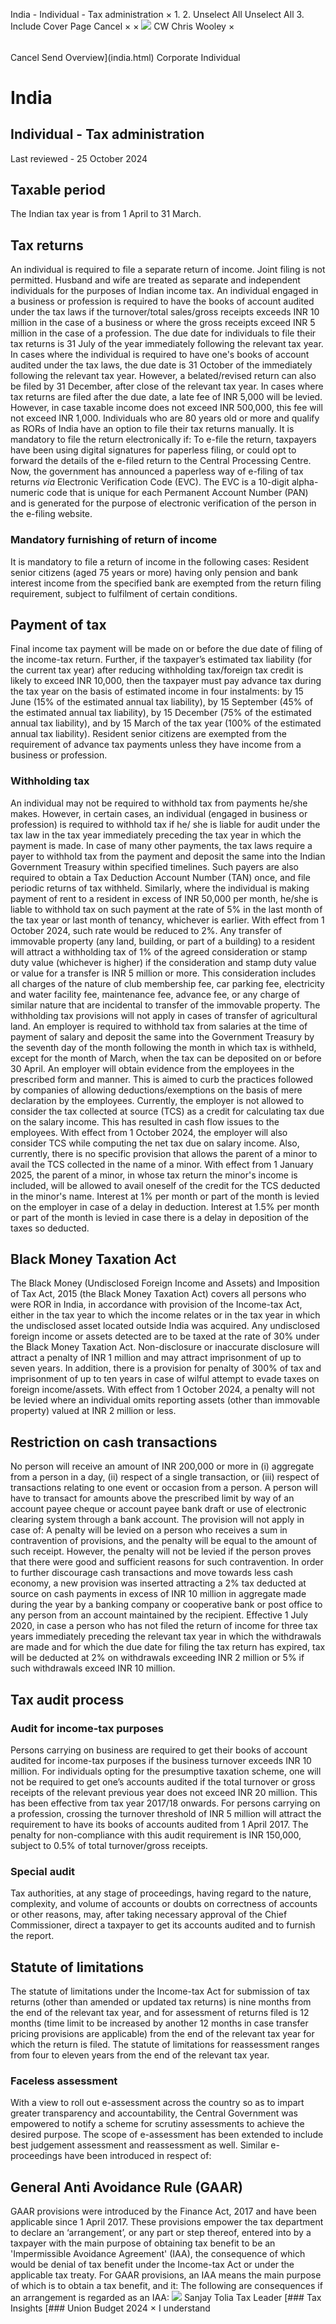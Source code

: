 India - Individual - Tax administration
×
1.
2.
Unselect All
Unselect All
3.
Include Cover Page
Cancel
×
×
![](-/media/world-wide-tax-summaries/attachments/global---chris-wooley.ashx%3Frev=ac5e5f3223b34096b1afc2a6009c7320&revision=ac5e5f32-23b3-4096-b1af-c2a6009c7320&hash=859B7ADC84DC2CBEC9760E9E6EE7DE6D0A8BFCDF)
CW
Chris Wooley
×
######
Cancel
Send
Overview](india.html)
Corporate
Individual
# India
## Individual - Tax administration
Last reviewed - 25 October 2024
## Taxable period
The Indian tax year is from 1 April to 31 March.
## Tax returns
An individual is required to file a separate return of income. Joint filing is not permitted. Husband and wife are treated as separate and independent individuals for the purposes of Indian income tax.
An individual engaged in a business or profession is required to have the books of account audited under the tax laws if the turnover/total sales/gross receipts exceeds INR 10 million in the case of a business or where the gross receipts exceed INR 5 million in the case of a profession.
The due date for individuals to file their tax returns is 31 July of the year immediately following the relevant tax year. In cases where the individual is required to have one's books of account audited under the tax laws, the due date is 31 October of the immediately following the relevant tax year. However, a belated/revised return can also be filed by 31 December, after close of the relevant tax year.
In cases where tax returns are filed after the due date, a late fee of INR 5,000 will be levied. However, in case taxable income does not exceed INR 500,000, this fee will not exceed INR 1,000.
Individuals who are 80 years old or more and qualify as RORs of India have an option to file their tax returns manually. It is mandatory to file the return electronically if:
To e-file the return, taxpayers have been using digital signatures for paperless filing, or could opt to forward the details of the e-filed return to the Central Processing Centre. Now, the government has announced a paperless way of e-filing of tax returns *via* Electronic Verification Code (EVC). The EVC is a 10-digit alpha-numeric code that is unique for each Permanent Account Number (PAN) and is generated for the purpose of electronic verification of the person in the e-filing website.
### Mandatory furnishing of return of income
It is mandatory to file a return of income in the following cases:
Resident senior citizens (aged 75 years or more) having only pension and bank interest income from the specified bank are exempted from the return filing requirement, subject to fulfilment of certain conditions.
## Payment of tax
Final income tax payment will be made on or before the due date of filing of the income-tax return.
Further, if the taxpayer’s estimated tax liability (for the current tax year) after reducing withholding tax/foreign tax credit is likely to exceed INR 10,000, then the taxpayer must pay advance tax during the tax year on the basis of estimated income in four instalments: by 15 June (15% of the estimated annual tax liability), by 15 September (45% of the estimated annual tax liability), by 15 December (75% of the estimated annual tax liability), and by 15 March of the tax year (100% of the estimated annual tax liability). Resident senior citizens are exempted from the requirement of advance tax payments unless they have income from a business or profession.
### Withholding tax
An individual may not be required to withhold tax from payments he/she makes. However, in certain cases, an individual (engaged in business or profession) is required to withhold tax if he/ she is liable for audit under the tax law in the tax year immediately preceding the tax year in which the payment is made. In case of many other payments, the tax laws require a payer to withhold tax from the payment and deposit the same into the Indian Government Treasury within specified timelines. Such payers are also required to obtain a Tax Deduction Account Number (TAN) once, and file periodic returns of tax withheld.
Similarly, where the individual is making payment of rent to a resident in excess of INR 50,000 per month, he/she is liable to withhold tax on such payment at the rate of 5% in the last month of the tax year or last month of tenancy, whichever is earlier. With effect from 1 October 2024, such rate would be reduced to 2%.
Any transfer of immovable property (any land, building, or part of a building) to a resident will attract a withholding tax of 1% of the agreed consideration or stamp duty value (whichever is higher) if the consideration and stamp duty value or value for a transfer is INR 5 million or more. This consideration includes all charges of the nature of club membership fee, car parking fee, electricity and water facility fee, maintenance fee, advance fee, or any charge of similar nature that are incidental to transfer of the immovable property. The withholding tax provisions will not apply in cases of transfer of agricultural land.
An employer is required to withhold tax from salaries at the time of payment of salary and deposit the same into the Government Treasury by the seventh day of the month following the month in which tax is withheld, except for the month of March, when the tax can be deposited on or before 30 April. An employer will obtain evidence from the employees in the prescribed form and manner. This is aimed to curb the practices followed by companies of allowing deductions/exemptions on the basis of mere declaration by the employees.
Currently, the employer is not allowed to consider the tax collected at source (TCS) as a credit for calculating tax due on the salary income. This has resulted in cash flow issues to the employees. With effect from 1 October 2024, the employer will also consider TCS while computing the net tax due on salary income.
Also, currently, there is no specific provision that allows the parent of a minor to avail the TCS collected in the name of a minor. With effect from 1 January 2025, the parent of a minor, in whose tax return the minor's income is included, will be allowed to avail oneself of the credit for the TCS deducted in the minor's name.
Interest at 1% per month or part of the month is levied on the employer in case of a delay in deduction. Interest at 1.5% per month or part of the month is levied in case there is a delay in deposition of the taxes so deducted.
## Black Money Taxation Act
The Black Money (Undisclosed Foreign Income and Assets) and Imposition of Tax Act, 2015 (the Black Money Taxation Act) covers all persons who were ROR in India, in accordance with provision of the Income-tax Act, either in the tax year to which the income relates or in the tax year in which the undisclosed asset located outside India was acquired. Any undisclosed foreign income or assets detected are to be taxed at the rate of 30% under the Black Money Taxation Act. Non-disclosure or inaccurate disclosure will attract a penalty of INR 1 million and may attract imprisonment of up to seven years. In addition, there is a provision for penalty of 300% of tax and imprisonment of up to ten years in case of wilful attempt to evade taxes on foreign income/assets.
With effect from 1 October 2024, a penalty will not be levied where an individual omits reporting assets (other than immovable property) valued at INR 2 million or less.
## Restriction on cash transactions
No person will receive an amount of INR 200,000 or more in (i) aggregate from a person in a day, (ii) respect of a single transaction, or (iii) respect of transactions relating to one event or occasion from a person. A person will have to transact for amounts above the prescribed limit by way of an account payee cheque or account payee bank draft or use of electronic clearing system through a bank account. The provision will not apply in case of:
A penalty will be levied on a person who receives a sum in contravention of provisions, and the penalty will be equal to the amount of such receipt. However, the penalty will not be levied if the person proves that there were good and sufficient reasons for such contravention.
In order to further discourage cash transactions and move towards less cash economy, a new provision was inserted attracting a 2% tax deducted at source on cash payments in excess of INR 10 million in aggregate made during the year by a banking company or cooperative bank or post office to any person from an account maintained by the recipient. Effective 1 July 2020, in case a person who has not filed the return of income for three tax years immediately preceding the relevant tax year in which the withdrawals are made and for which the due date for filing the tax return has expired, tax will be deducted at 2% on withdrawals exceeding INR 2 million or 5% if such withdrawals exceed INR 10 million.
## Tax audit process
### Audit for income-tax purposes
Persons carrying on business are required to get their books of account audited for income-tax purposes if the business turnover exceeds INR 10 million. For individuals opting for the presumptive taxation scheme, one will not be required to get one’s accounts audited if the total turnover or gross receipts of the relevant previous year does not exceed INR 20 million. This has been effective from tax year 2017/18 onwards. For persons carrying on a profession, crossing the turnover threshold of INR 5 million will attract the requirement to have its books of accounts audited from 1 April 2017. The penalty for non-compliance with this audit requirement is INR 150,000, subject to 0.5% of total turnover/gross receipts.
### Special audit
Tax authorities, at any stage of proceedings, having regard to the nature, complexity, and volume of accounts or doubts on correctness of accounts or other reasons, may, after taking necessary approval of the Chief Commissioner, direct a taxpayer to get its accounts audited and to furnish the report.
## Statute of limitations
The statute of limitations under the Income-tax Act for submission of tax returns (other than amended or updated tax returns) is nine months from the end of the relevant tax year, and for assessment of returns filed is 12 months (time limit to be increased by another 12 months in case transfer pricing provisions are applicable) from the end of the relevant tax year for which the return is filed. The statute of limitations for reassessment ranges from four to eleven years from the end of the relevant tax year.
### Faceless assessment
With a view to roll out e-assessment across the country so as to impart greater transparency and accountability, the Central Government was empowered to notify a scheme for scrutiny assessments to achieve the desired purpose. The scope of e-assessment has been extended to include best judgement assessment and reassessment as well. Similar e-proceedings have been introduced in respect of:
## General Anti Avoidance Rule (GAAR)
GAAR provisions were introduced by the Finance Act, 2017 and have been applicable since 1 April 2017. These provisions empower the tax department to declare an ‘arrangement’, or any part or step thereof, entered into by a taxpayer with the main purpose of obtaining tax benefit to be an 'Impermissible Avoidance Agreement' (IAA), the consequence of which would be denial of tax benefit under the Income-tax Act or under the applicable tax treaty.
For GAAR provisions, an IAA means the main purpose of which is to obtain a tax benefit, and it:
The following are consequences if an arrangement is regarded as an IAA:
![](-/media/world-wide-tax-summaries/indiasanjay-toliaindia--sanjay-toliajpg20210806125306130.ashx%3Frev=f393297073ba484790b1b93fa5cb1bc7&revision=f3932970-73ba-4847-90b1-b93fa5cb1bc7&hash=2D915EB687C69B9A6709A1D103733BAA6FD9A0AE)
Sanjay Tolia
Tax Leader
[### Tax Insights
[### Union Budget 2024
×
I understand